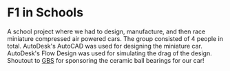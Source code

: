 # F1 in Schools
A school project where we had to design, manufacture, and then race miniature compressed air powered cars. The group consisted of 4 people in total. 
AutoDesk's AutoCAD was used for designing the miniature car. AutoDesk's Flow Design was used for simulating the drag of the design. 
Shoutout to <a href="https://www.gbs.ca/en/succen.html" title="GBS">GBS</a> for sponsoring the ceramic ball bearings for our car!
